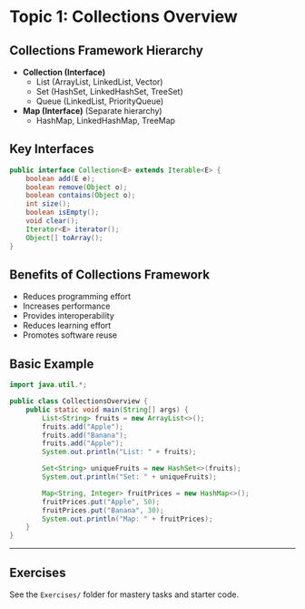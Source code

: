 # Topic 1: Collections Overview

## Collections Framework Hierarchy

- **Collection (Interface)**
  - List (ArrayList, LinkedList, Vector)
  - Set (HashSet, LinkedHashSet, TreeSet)
  - Queue (LinkedList, PriorityQueue)
- **Map (Interface)** (Separate hierarchy)
  - HashMap, LinkedHashMap, TreeMap

## Key Interfaces

```java
public interface Collection<E> extends Iterable<E> {
    boolean add(E e);
    boolean remove(Object o);
    boolean contains(Object o);
    int size();
    boolean isEmpty();
    void clear();
    Iterator<E> iterator();
    Object[] toArray();
}
```

## Benefits of Collections Framework

- Reduces programming effort
- Increases performance
- Provides interoperability
- Reduces learning effort
- Promotes software reuse

## Basic Example

```java
import java.util.*;

public class CollectionsOverview {
    public static void main(String[] args) {
        List<String> fruits = new ArrayList<>();
        fruits.add("Apple");
        fruits.add("Banana");
        fruits.add("Apple");
        System.out.println("List: " + fruits);

        Set<String> uniqueFruits = new HashSet<>(fruits);
        System.out.println("Set: " + uniqueFruits);

        Map<String, Integer> fruitPrices = new HashMap<>();
        fruitPrices.put("Apple", 50);
        fruitPrices.put("Banana", 30);
        System.out.println("Map: " + fruitPrices);
    }
}
```

---

## Exercises

See the `Exercises/` folder for mastery tasks and starter code. 